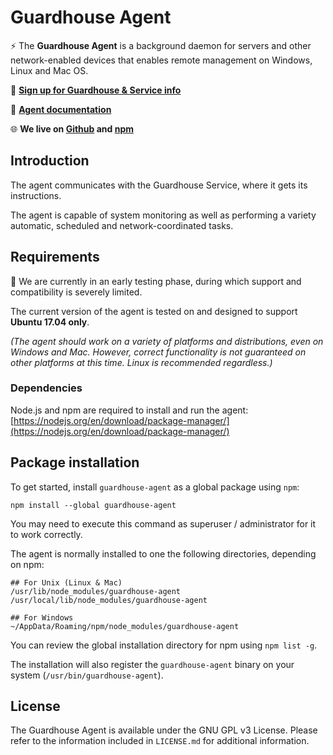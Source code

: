 # Guardhouse Agent

⚡ The **Guardhouse Agent** is a background daemon for servers and other network-enabled devices that enables remote management on Windows, Linux and Mac OS.

👊 **[Sign up for Guardhouse & Service info](https://guardhou.se)**

📖 **[Agent documentation](docs/README.md)**

🌐 **We live on [Github](https://github.com/roydejong/guardhouse-agent) and [npm](https://www.npmjs.com/package/guardhouse-agent)**

## Introduction

The agent communicates with the Guardhouse Service, where it gets its instructions.

The agent is capable of system monitoring as well as performing a variety automatic, scheduled and network-coordinated tasks.

## Requirements

🚨 We are currently in an early testing phase, during which support and compatibility is severely limited.

The current version of the agent is tested on and designed to support **Ubuntu 17.04 only**.

*(The agent should work on a variety of platforms and distributions, even on Windows and Mac. However, correct functionality is not guaranteed on other platforms at this time. Linux is recommended regardless.)*

### Dependencies

Node.js and npm are required to install and run the agent:
[https://nodejs.org/en/download/package-manager/](https://nodejs.org/en/download/package-manager/)  
 
## Package installation

To get started, install `guardhouse-agent` as a global package using `npm`:

    npm install --global guardhouse-agent
    
You may need to execute this command as superuser / administrator for it to work correctly.

The agent is normally installed to one the following directories, depending on npm:

    ## For Unix (Linux & Mac)
    /usr/lib/node_modules/guardhouse-agent
    /usr/local/lib/node_modules/guardhouse-agent
    
    ## For Windows
    ~/AppData/Roaming/npm/node_modules/guardhouse-agent
    
You can review the global installation directory for npm using `npm list -g`. 
        
The installation will also register the `guardhouse-agent` binary on your system (`/usr/bin/guardhouse-agent`).

## License

The Guardhouse Agent is available under the GNU GPL v3 License. Please refer to the information included in `LICENSE.md` for additional information.









 